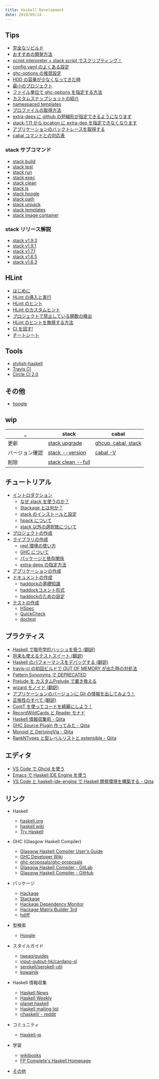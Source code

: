 ```yaml
---
title: Haskell Development
date: 2019/09/14
---
```


<div class="row">
  <div class="col s12 m6">

## Tips

- [完全なリビルド](tips/full-rebuild.html)
- [おすすめの開発方法](tips/recommend-dev.html)
- [script interpreter + stack script でスクリプティング！](tips/script-interpreter.html)
- [config.yaml のよくある設定](tips/config-yaml.html)
- [ghc-options の推奨設定](tips/recommended-ghc-options.html)
- [HDD の容量が少なくなってきた時](tips/hdd-space.html)
- [最小のプロジェクト](tips/minimal-stack-proj.html)
- [ファイル単位で ghc-options を指定する方法](tips/enable-ghc-options-by-file.html)
- [カスタムスナップショットの紹介](/posts/2017/12-23-stack161.html)
- [namespaced templates](/posts/2018/06-27-namespaced-templates.html)
- [プロファイルの取得方法](etc/profiling.html)
- [extra-deps に github の短縮形が指定できるようになります](/posts/2018/03-13-stack-extra-deps-shorthand.html)
- [stack-1.11 から location に extra-dep を指定できなくなります](/posts/2018/08-31-stack-extradep-legacy-syntax.html)
- [アプリケーションのバックトレースを取得する](/posts/2018/09-01-stack-profile-build.html)
- [cabal コマンドとの対応表](tips/cabal.html)

### stack サブコマンド

- [stack build](command/build.html)
- [stack test](command/test.html)
- [stack run](/posts/2018/06-25-stack-run.html)
- [stack exec](command/exec.html)
- [stack clean](command/clean.html)
- [stack ls](/posts/2017/12-20-stack-ls-command.html)
- [stack hoogle](command/hoogle.html)
- [stack path](command/path.html)
- [stack unpack](command/unpack.html)
- [stack templates](command/templates.html)
- [stack image container](command/image-container.html)

### stack リリース解説

- [stack v1.9.3](/posts/2018/12-10-stack-193.html)
- [stack v1.9.1](/posts/2018/10-22-stack-191.html)
- [stack v1.7.1](/posts/2018/05-04-stack171.html)
- [stack v1.6.5](/posts/2018/02-21-stack165.html)
- [stack v1.6.3](/posts/2017/12-24-stack163.html)

## HLint

- [はじめに](hlint/)
- [HLint の導入と実行](hlint/hlint-intro.html)
- [HLint のヒント](hlint/hlint-hint.html)
- [HLint のカスタムヒント](hlint/hlint-customhint.html)
- [プロジェクトで禁止している関数の検出](hlint/forbidden-functions.html)
- [HLint のヒントを無視する方法](hlint/hlint-ignore.html)
- [CI を回す!](hlint/hlint-ci.html)
- [チートシート](hlint/cheatsheet.html)

## Tools

- [stylish-haskell](etc/stylish-haskell.html)
- [Travis CI](etc/travis-ci.html)
- [Circle CI 2.0](/posts/2018/07-21-circleci-2.html)

## その他

- [hoogle](etc/hoogle.html)

## wip

_ | stack | cabal
-----|------|--------
更新 | [stack upgrade](tips/stack-upgrade.html) | [ghcup, cabal, stack](tips/cabal-upgrade.html)
バージョン確認 | [stack --version](tips/stack-version.html) | [cabal -V](tips/cabal-version.html)
削除 | [stack clean --full](tips/stack-uninstall.html)

  </div>
  <div class="col s12 m6">

## チュートリアル

- [イントロダクション](intro/)
  - [なぜ stack を使うのか？](intro/why-stack.html)
  - [Stackage とは何か？](intro/stackage.html)
  - [stack のインストールと設定](intro/stack-install.html)
  - [hpack について](intro/hpack.html)
  - [stack 以外の選択肢について](intro/alt-stack.html)
- [プロジェクトの作成](intro/create-prj.html)
- [ライブラリの作成](intro/create-lib.html)
  - [repl 環境の使い方](intro/repl.html)
  - [GHC について](intro/ghc.html)
  - [パッケージと依存関係](intro/package-and-deps.html)
  - [extra-deps の指定方法](intro/extra-deps.html)
- [アプリケーションの作成](intro/create-app.html)
- [ドキュメントの作成](doc/)
  - [haddockの基礎知識](doc/haddock-intro.html)
  - [haddockコメント形式](doc/haddock-comment.html)
  - [haddockのための設定](doc/haddock-settings.html)
- [テストの作成](test/)
  - [HSpec](test/hspec.html)
  - [QuickCheck](test/quickcheck.html)
  - [doctest](test/doctest.html)

## プラクティス

- [Haskell で暗号学的ハッシュを扱う (翻訳)](/posts/2017/09-18-cryptographic-hashing-haskell.html)
- [将来も使えるテストスイート (翻訳)](/posts/2017/12-22-future-proofing-test-suites.html)
- [Haskell のパフォーマンスをデバッグする (翻訳)](/posts/2017/12-27-Haskell-Performance-Debugging.html)
- [travis-ci の初回ビルドで OUT OF MEMORY が出た時の対処法](/posts/2017/12-31-travis-out-of-memory.html)
- [Pattern Synonyms で DEPRECATED](/posts/2018/02-12-pattern-synonyms.html)
- [Prelude を カスタムPrelude で置き換える](/posts/2018/05-23-extended-prelude.html)
- [wizard モノイド (翻訳)](/posts/2018/03-07-The-wizard-monoid.html)
- [アプリケーションのバージョンに Git の情報を出してみよう！](/posts/2018/03-20-gitrev.html)
- [正格性のすべて (翻訳)](/posts/2018/06-25-All-About-Strictness.html)
- [ContT を使ってコードを綺麗にしよう！](/posts/2018/06-26-cont-param.html)
- [RecordWildCards と Reader モナド](/posts/2018/08-26-recordwildcards.html)
- [Haskell 情報収集術 - Qiita](https://qiita.com/waddlaw/items/b7ed253db36c6f8a04fc)
- [GHC Source Plugin 作ってみた - Qiita](https://qiita.com/waddlaw/items/65b57517f105fcbbe724)
- [Monoid と DerivingVia - Qiita](https://qiita.com/waddlaw/items/f349bd363963d59e9ef5)
- [RankNTypes と型レベルリストと extensible - Qiita](https://qiita.com/waddlaw/items/b49e9daa02b2d254fba3)

## エディタ

- [VS Code で Ghcid を使う](/posts/2017/12-24-Ghcid-with-VS-Code.html)
- [Emacs で Haskell IDE Engine を使う](/hie/emacs.html)
- [VS Code と haskell-ide-engine で Haskell 開発環境を構築する - Qiita](https://qiita.com/waddlaw/items/b83cd10311200095fe87)

## リンク

- Haskell
  - [haskell.org](https://www.haskell.org/)
  - [haskell wiki](https://wiki.haskell.org/Haskell)
  - [Try Haskell](http://tryhaskell.org/)
- GHC (Glasgow Haskell Compiler)
  - [Glasgow Haskell Compiler User's Guide](https://downloads.haskell.org/~ghc/latest/docs/html/users_guide/)
  - [GHC Developer Wiki](https://ghc.haskell.org/trac/ghc/)
  - [ghc-proposals/ghc-proposals](https://github.com/ghc-proposals/ghc-proposals)
  - [Glasgow Haskell Compiler - GitLab](https://gitlab.haskell.org/ghc/ghc)
  - [Glasgow Haskell Compiler - GitHub](https://github.com/ghc/ghc)
- パッケージ
  - [Hackage](https://hackage.haskell.org/)
  - [Stackage](https://www.stackage.org/)
  - [Hackage Dependency Monitor](http://packdeps.haskellers.com/)
  - [Hackage Matrix Builder 3rd](https://matrix.hackage.haskell.org/)
  - [hdiff](http://hdiff.luite.com/)
- 型検索
  - [Hoogle](https://hoogle.haskell.org/)
- スタイルガイド
  - [tweag/guides](https://github.com/tweag/guides)
  - [input-output-hk/cardano-sl](https://github.com/input-output-hk/cardano-sl/blob/develop/docs/style-guide.md)
  - [serokell/serokell-util](https://github.com/serokell/serokell-util/blob/master/serokell-style.md)
  - [kowainik](https://kowainik.github.io/posts/2019-02-06-style-guide)
- Haskell 情報収集
  - [Haskell News](http://haskellnews.org/)
  - [Haskell Weekly](https://haskellweekly.news/)
  - [planet haskell](https://planet.haskell.org/)
  - [Haskell mailing list](http://haskell.1045720.n5.nabble.com/)
  - [r/haskell/ - reddit](https://www.reddit.com/r/haskell/)
- コミュニティ
  - [Haskell-jp](https://haskell.jp/)
- 学習
  - [wikibooks](https://en.wikibooks.org/wiki/Haskell)
  - [FP Complete's Haskell Homepage](https://haskell.fpcomplete.com/)
- [その他](etc/links.html)

  </div>
</div>

